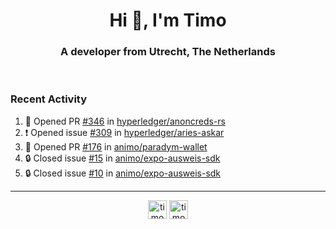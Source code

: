 <h1 align="center">Hi 👋, I'm Timo</h1>
<h3 align="center">A developer from Utrecht, The Netherlands</h3>
<br/>
<!-- https://github.com/rahuldkjain/github-profile-readme-generator --!>

<!--  <p align="left"><img src="https://github-readme-stats.vercel.app/api?username=timoglastra&show_icons=true&count_private=true&" alt="timoglastra" /></p> --!>

<!--
Github language stats
<p align="left"><img src="https://github-readme-stats.vercel.app/api/top-langs/?username=timoglastra&layout=compact" alt="timoglastra" /><p>
-->

<!-- Codestats language stats -->
<!-- <p align="left"><img src="https://codestats-readme.vercel.app/api/top-langs/?username=timoglastra&layout=compact&language_count=12" alt="timoglastra" /><p>    --!>
  
<h3>Recent Activity</h3>

<!--START_SECTION:activity-->
1. 💪 Opened PR [#346](https://github.com/hyperledger/anoncreds-rs/pull/346) in [hyperledger/anoncreds-rs](https://github.com/hyperledger/anoncreds-rs)
2. ❗ Opened issue [#309](https://github.com/hyperledger/aries-askar/issues/309) in [hyperledger/aries-askar](https://github.com/hyperledger/aries-askar)
3. 💪 Opened PR [#176](https://github.com/animo/paradym-wallet/pull/176) in [animo/paradym-wallet](https://github.com/animo/paradym-wallet)
4. 🔒 Closed issue [#15](https://github.com/animo/expo-ausweis-sdk/issues/15) in [animo/expo-ausweis-sdk](https://github.com/animo/expo-ausweis-sdk)
5. 🔒 Closed issue [#10](https://github.com/animo/expo-ausweis-sdk/issues/10) in [animo/expo-ausweis-sdk](https://github.com/animo/expo-ausweis-sdk)
<!--END_SECTION:activity-->

---

<p align="center">
<a href="https://twitter.com/timoglastra" target="blank"><img align="center" src="https://cdn.jsdelivr.net/npm/simple-icons@3.0.1/icons/twitter.svg" alt="timoglastra" height="30" width="30" /></a>
<a href="https://linkedin.com/in/timoglastra" target="blank"><img align="center" src="https://cdn.jsdelivr.net/npm/simple-icons@3.0.1/icons/linkedin.svg" alt="timoglastra" height="30" width="30" /></a>
</p>



